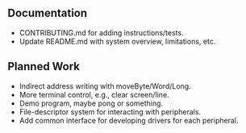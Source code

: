 ## Documentation
* CONTRIBUTING.md for adding instructions/tests.
* Update README.md with system overview, limitations, etc.

## Planned Work 
* Indirect address writing with moveByte/Word/Long.
* More terminal control, e.g., clear screen/line.
* Demo program, maybe pong or something.
* File-descriptor system for interacting with peripherals.
* Add common interface for developing drivers for each peripheral.
